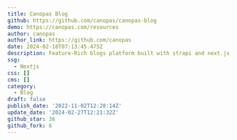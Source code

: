```yaml
---
title: Canopas Blog
github: https://github.com/canopas/canopas-blog
demo: https://canopas.com/resources
author: canopas
author_link: https://github.com/canopas
date: 2024-02-18T07:13:45.475Z
description: Feature-Rich blogs platform built with strapi and next.js
ssg:
  - Nextjs
css: []
cms: []
category:
  - Blog
draft: false
publish_date: '2022-11-02T12:28:14Z'
update_date: '2024-02-27T12:21:32Z'
github_star: 36
github_fork: 6
---
```

